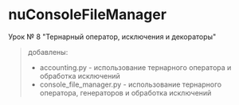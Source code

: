 # nuConsoleFileManager
Урок № 8 "Тернарный оператор, исключения и декораторы"
> добавлены:
> + accounting.py - использование тернарного оператора и обработка исключений
> + console_file_manager.py - использование тернарного оператора, генераторов и обработка исключений

